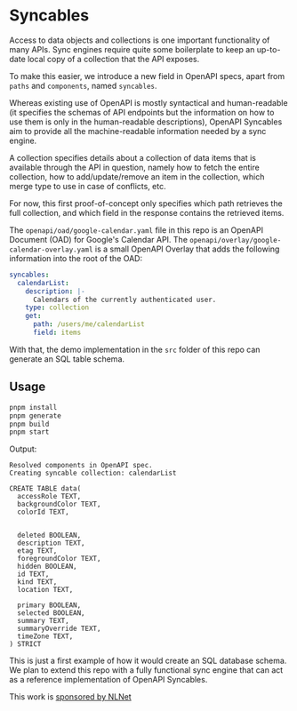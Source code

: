 # Syncables

Access to data objects and collections is one important functionality of many APIs. Sync engines require quite some boilerplate to keep an up-to-date local copy of a collection that the API exposes.

To make this easier, we introduce a new field in OpenAPI specs, apart from `paths` and `components`, named `syncables`.

Whereas existing use of OpenAPI is mostly syntactical and human-readable (it specifies the schemas of API endpoints but the information on how to use them is only in the human-readable descriptions), OpenAPI Syncables aim to provide all the machine-readable information needed by a sync engine.

A collection specifies details about a collection of data items that is available through the API in question,
namely how to fetch the entire collection, how to add/update/remove an item in the collection, which merge type to use in case of conflicts, etc.

For now, this first proof-of-concept only specifies which path retrieves the full collection, and which field in the response contains the retrieved items.

The `openapi/oad/google-calendar.yaml` file in this repo is an OpenAPI Document (OAD) for Google's Calendar API.
The `openapi/overlay/google-calendar-overlay.yaml` is a small OpenAPI Overlay that adds the following information into the root of the OAD:
```yaml
syncables:
  calendarList:
    description: |-
      Calendars of the currently authenticated user.
    type: collection
    get:
      path: /users/me/calendarList
      field: items
```
With that, the demo implementation in the `src` folder of this repo can generate an SQL table schema.

## Usage
```sh
pnpm install
pnpm generate
pnpm build
pnpm start
```
Output:
```
Resolved components in OpenAPI spec.
Creating syncable collection: calendarList

CREATE TABLE data(
  accessRole TEXT,
  backgroundColor TEXT,
  colorId TEXT,
  
  
  deleted BOOLEAN,
  description TEXT,
  etag TEXT,
  foregroundColor TEXT,
  hidden BOOLEAN,
  id TEXT,
  kind TEXT,
  location TEXT,
  
  primary BOOLEAN,
  selected BOOLEAN,
  summary TEXT,
  summaryOverride TEXT,
  timeZone TEXT,
) STRICT
```
This is just a first example of how it would create an SQL database schema. We plan to extend this repo with a fully functional sync engine that can act as a reference implementation of OpenAPI Syncables.

This work is [sponsored by NLNet](https://nlnet.nl/project/TUBS/)
